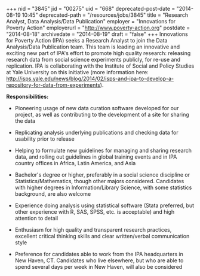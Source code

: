 +++
nid = "3845"
jid = "00275"
uid = "668"
deprecated-post-date = "2014-08-19 10:45"
deprecated-path = "/resources/jobs/3845"
title = "Research Analyst, Data Analysis/Data Publication"
employer = "Innovations for Poverty Action"
employerurl = "http://www.poverty-action.org"
postdate = "2014-08-18"
archivedate = "2014-08-19"
draft = "false"
+++
Innovations for Poverty Action (IPA) seeks a Research Analyst to join
the Data Analysis/Data Publication team. This team is leading an
innovative and exciting new part of IPA's effort to promote high quality
research: releasing research data from social science experiments
publicly, for re-use and replication. IPA is collaborating with the
Institute of Social and Policy Studies at Yale University on this
initiative (more information here:
http://isps.yale.edu/news/blog/2014/02/isps-and-ipa-to-develop-a-repository-for-data-from-experiments).

**Responsibilities:**

-   Pioneering usage of new data curation software developed for our
    project, as well as contributing to the development of a site for
    sharing the data
-   Replicating analysis underlying publications and checking data for
    usability prior to release
-   Helping to formulate new guidelines for managing and sharing
    research data, and rolling out guidelines in global training events
    and in IPA country offices in Africa, Latin America, and Asia
  
-   Bachelor's degree or higher, preferably in a social science
    discipline or Statistics/Mathematics, though other majors
    considered. Candidates with higher degrees in Information/Library
    Science, with some statistics background, are also welcome
-   Experience doing analysis using statistical software
    (Stata preferred, but other experience with R, SAS, SPSS,
    etc. is acceptable) and high attention to detail
-   Enthusiasm for high quality and transparent research practices,
    excellent critical thinking skills and clear written/verbal
    communication style
-   Preference for candidates able to work from the IPA headquarters in
    New Haven, CT. Candidates who live elsewhere, but who are able to
    spend several days per week in New Haven, will also be considered
